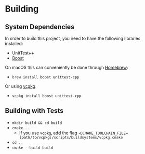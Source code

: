 # Building

## System Dependencies
In order to build this project, you need to have the following libraries installed:

* [UnitTest++](https://github.com/unittest-cpp/unittest-cpp)
* [Boost](https://www.boost.org)

On macOS this can conveniently be done through [Homebrew](https://brew.sh):

* `brew install boost unittest-cpp`

Or using [vcpkg](https://github.com/Microsoft/vcpkg):

* `vcpkg install boost unittest-cpp`

## Building with Tests
* `mkdir build && cd build`
* `cmake ..`
    * If you use `vcpkg`, add the flag `-DCMAKE_TOOLCHAIN_FILE=[path/to/vcpkg]/scripts/buildsystems/vcpkg.cmake`
* `cd ..`
* `cmake --build build`
